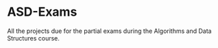 # ASD-Exams
All the projects due for the partial exams during the Algorithms and Data Structures course.
